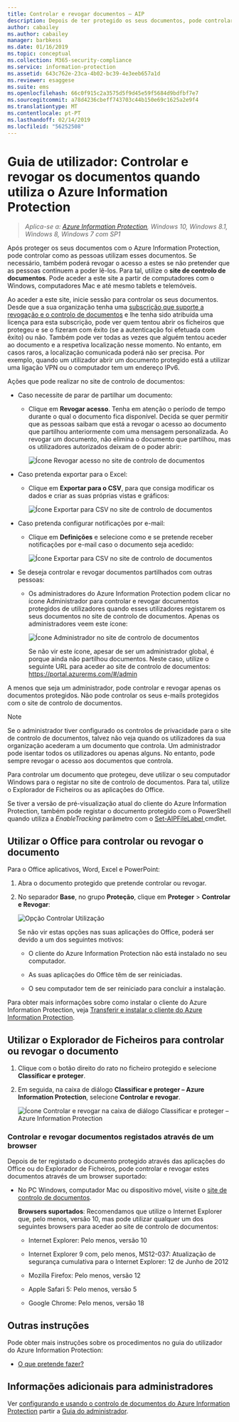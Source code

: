 ```yaml
---
title: Controlar e revogar documentos – AIP
description: Depois de ter protegido os seus documentos, pode controlar a forma como as pessoas os utilizam. Se necessário, também poderá revogar o acesso a esses documentos se não pretender que as pessoas continuem a poder lê-los.
author: cabailey
ms.author: cabailey
manager: barbkess
ms.date: 01/16/2019
ms.topic: conceptual
ms.collection: M365-security-compliance
ms.service: information-protection
ms.assetid: 643c762e-23ca-4b02-bc39-4e3eeb657a1d
ms.reviewer: esaggese
ms.suite: ems
ms.openlocfilehash: 66c0f915c2a3575d5f9d45e59f5684d9bdfbf7e7
ms.sourcegitcommit: a78d4236cbeff743703c44b150e69c1625a2e9f4
ms.translationtype: MT
ms.contentlocale: pt-PT
ms.lasthandoff: 02/14/2019
ms.locfileid: "56252508"
---
```

# <a name="user-guide-track-and-revoke-your-documents-when-you-use-azure-information-protection"></a>Guia de utilizador: Controlar e revogar os documentos quando utiliza o Azure Information Protection

>*Aplica-se a: [Azure Information Protection](https://azure.microsoft.com/pricing/details/information-protection), Windows 10, Windows 8.1, Windows 8, Windows 7 com SP1*

Após proteger os seus documentos com o Azure Information Protection, pode controlar como as pessoas utilizam esses documentos. Se necessário, também poderá revogar o acesso a estes se não pretender que as pessoas continuem a poder lê-los. Para tal, utilize o **site de controlo de documentos**. Pode aceder a este site a partir de computadores com o Windows, computadores Mac e até mesmo tablets e telemóveis.

Ao aceder a este site, inicie sessão para controlar os seus documentos. Desde que a sua organização tenha uma [subscrição que suporte a revogação e o controlo de documentos](https://www.microsoft.com/cloud-platform/azure-information-protection-features) e lhe tenha sido atribuída uma licença para esta subscrição, pode ver quem tentou abrir os ficheiros que protegeu e se o fizeram com êxito (se a autenticação foi efetuada com êxito) ou não. Também pode ver todas as vezes que alguém tentou aceder ao documento e a respetiva localização nesse momento. No entanto, em casos raros, a localização comunicada poderá não ser precisa. Por exemplo, quando um utilizador abrir um documento protegido está a utilizar uma ligação VPN ou o computador tem um endereço IPv6.

Ações que pode realizar no site de controlo de documentos:

- Caso necessite de parar de partilhar um documento: 
    
    - Clique em **Revogar acesso**. Tenha em atenção o período de tempo durante o qual o documento fica disponível. Decida se quer permitir que as pessoas saibam que está a revogar o acesso ao documento que partilhou anteriormente com uma mensagem personalizada. Ao revogar um documento, não elimina o documento que partilhou, mas os utilizadores autorizados deixam de o poder abrir:
        
        ![Ícone Revogar acesso no site de controlo de documentos](../media/tracking-site-revoke-access-icon.png)
        
- Caso pretenda exportar para o Excel: 
    
    - Clique em **Exportar para o CSV**, para que consiga modificar os dados e criar as suas próprias vistas e gráficos:
         
        ![Ícone Exportar para CSV no site de controlo de documentos](../media/tracking-site-export-icon.png)
         
- Caso pretenda configurar notificações por e-mail: 
     
    - Clique em **Definições** e selecione como e se pretende receber notificações por e-mail caso o documento seja acedido:
        
        ![Ícone Exportar para CSV no site de controlo de documentos](../media/tracking-site-settings-email.png)

- Se deseja controlar e revogar documentos partilhados com outras pessoas:
    
    - Os administradores do Azure Information Protection podem clicar no ícone Administrador para controlar e revogar documentos protegidos de utilizadores quando esses utilizadores registarem os seus documentos no site de controlo de documentos. Apenas os administradores veem este ícone:
        
        ![Ícone Administrador no site de controlo de documentos](../media/tracking-site-admin-icon.png)
        
        Se não vir este ícone, apesar de ser um administrador global, é porque ainda não partilhou documentos. Neste caso, utilize o seguinte URL para aceder ao site de controlo de documentos: https://portal.azurerms.com/#/admin

A menos que seja um administrador, pode controlar e revogar apenas os documentos protegidos. Não pode controlar os seus e-mails protegidos com o site de controlo de documentos.

> [!NOTE] 
> Se o administrador tiver configurado os controlos de privacidade para o site de controlo de documentos, talvez não veja quando os utilizadores da sua organização acederam a um documento que controla. Um administrador pode isentar todos os utilizadores ou apenas alguns. No entanto, pode sempre revogar o acesso aos documentos que controla.

Para controlar um documento que protegeu, deve utilizar o seu computador Windows para o registar no site de controlo de documentos. Para tal, utilize o Explorador de Ficheiros ou as aplicações do Office.

Se tiver a versão de pré-visualização atual do cliente do Azure Information Protection, também pode registar o documento protegido com o PowerShell quando utiliza a *EnableTracking* parâmetro com o [Set-AIPFileLabel ](/powershell/azureinformationprotection/vlatest/set-aipfilelabel) cmdlet.

## <a name="using-office-to-track-or-revoke-the-document"></a>Utilizar o Office para controlar ou revogar o documento

Para o Office aplicativos, Word, Excel e PowerPoint: 

1. Abra o documento protegido que pretende controlar ou revogar.

2. No separador **Base**, no grupo **Proteção**, clique em **Proteger** > **Controlar e Revogar**:

    ![Opção Controlar Utilização](../media/track-usage-callout.png)
    
    Se não vir estas opções nas suas aplicações do Office, poderá ser devido a um dos seguintes motivos:
    
    - O cliente do Azure Information Protection não está instalado no seu computador.
    
    - As suas aplicações do Office têm de ser reiniciadas.
    
    - O seu computador tem de ser reiniciado para concluir a instalação.
    
Para obter mais informações sobre como instalar o cliente do Azure Information Protection, veja [Transferir e instalar o cliente do Azure Information Protection](install-client-app.md).

## <a name="using-file-explorer-to-track-or-revoke-the-document"></a>Utilizar o Explorador de Ficheiros para controlar ou revogar o documento

1. Clique com o botão direito do rato no ficheiro protegido e selecione **Classificar e proteger**.

2. Em seguida, na caixa de diálogo **Classificar e proteger – Azure Information Protection**, selecione **Controlar e revogar**.

    ![Ícone Controlar e revogar na caixa de diálogo Classificar e proteger – Azure Information Protection](../media/track-and-revoke.png)


### <a name="using-a-web-browser-to-track-and-revoke-documents-that-you-have-registered"></a>Controlar e revogar documentos registados através de um browser

Depois de ter registado o documento protegido através das aplicações do Office ou do Explorador de Ficheiros, pode controlar e revogar estes documentos através de um browser suportado:

- No PC Windows, computador Mac ou dispositivo móvel, visite o [site de controlo de documentos](https://go.microsoft.com/fwlink/?LinkId=529562).

    **Browsers suportados**: Recomendamos que utilize o Internet Explorer que, pelo menos, versão 10, mas pode utilizar qualquer um dos seguintes browsers para aceder ao site de controlo de documentos:

    - Internet Explorer: Pelo menos, versão 10

    - Internet Explorer 9 com, pelo menos, MS12-037: Atualização de segurança cumulativa para o Internet Explorer: 12 de Junho de 2012

    - Mozilla Firefox: Pelo menos, versão 12

    - Apple Safari 5: Pelo menos, versão 5

    - Google Chrome: Pelo menos, versão 18


## <a name="other-instructions"></a>Outras instruções
Pode obter mais instruções sobre os procedimentos no guia do utilizador do Azure Information Protection:

- [O que pretende fazer?](client-user-guide.md#what-do-you-want-to-do)

## <a name="additional-information-for-administrators"></a>Informações adicionais para administradores    
Ver [configurando e usando o controlo de documentos do Azure Information Protection](client-admin-guide-document-tracking.md) partir a [Guia do administrador](client-admin-guide.md).
